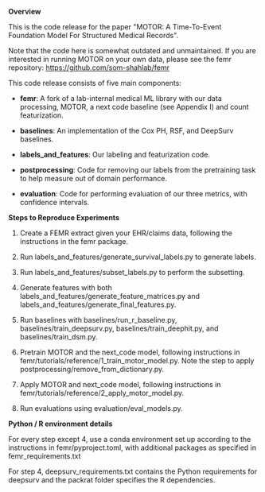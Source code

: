 **Overview**

This is the code release for the paper "MOTOR: A Time-To-Event Foundation Model For Structured Medical Records".

Note that the code here is somewhat outdated and unmaintained. If you are interested in running MOTOR on your own data, please see the femr repository: https://github.com/som-shahlab/femr


This code release consists of five main components:

- **femr**: A fork of a lab-internal medical ML library with our data processing,  MOTOR, a next code baseline (see Appendix I) and count featurization.

- **baselines**: An implementation of the Cox PH, RSF, and DeepSurv baselines.

- **labels_and_features**: Our labeling and featurization code.

- **postprocessing**: Code for removing our labels from the pretraining task to help measure out of domain performance.

- **evaluation**: Code for performing evaluation of our three metrics, with confidence intervals.

**Steps to Reproduce Experiments**

1. Create a FEMR extract given your EHR/claims data, following the instructions in the femr package.

2. Run labels_and_features/generate_survival_labels.py to generate labels.

3. Run labels_and_features/subset_labels.py to perform the subsetting.

4. Generate features with both labels_and_features/generate_feature_matrices.py and labels_and_features/generate_final_features.py.

5. Run baselines with baselines/run_r_baseline.py, baselines/train_deepsurv.py, baselines/train_deephit.py, and baselines/train_dsm.py.

6. Pretrain MOTOR and the next_code model, following instructions in femr/tutorials/reference/1_train_motor_model.py. Note the step to apply postprocessing/remove_from_dictionary.py.

7. Apply MOTOR and next_code model, following instructions in femr/tutorials/reference/2_apply_motor_model.py.

8. Run evaluations using evaluation/eval_models.py.


**Python / R environment details**

For every step except 4, use a conda environment set up according to the instructions in femr/pyproject.toml, with additional packages as specified in femr_requirements.txt

For step 4, deepsurv_requirements.txt contains the Python requirements for deepsurv and the packrat folder specifies the R dependencies.
